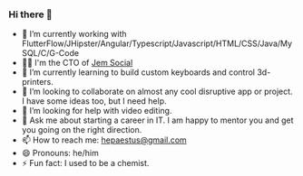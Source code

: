 ### Hi there 👋

- 🔭 I’m currently working with FlutterFlow/JHipster/Angular/Typescript/Javascript/HTML/CSS/Java/MySQL/C/G-Code
- 👨‍🔬 I'm the CTO of [Jem Social](https://jem.social)
- 🌱 I’m currently learning to build custom keyboards and control 3d-printers.
- 👯 I’m looking to collaborate on almost any cool disruptive app or project. I have some ideas too, but I need help.
- 🤔 I’m looking for help with video editing.
- 💬 Ask me about starting a career in IT. I am happy to mentor you and get you going on the right direction.
- 📫 How to reach me: hepaestus@gmail.com
- 😄 Pronouns: he/him
- ⚡ Fun fact: I used to be a chemist. 
